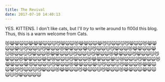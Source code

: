 ```yaml
---
title: The Revival
date: 2017-07-10 14:40:13
---
```


YES. KITTENS. I don't like cats, but I'll _try_ to write around to fl00d this blog. Thus, this is a warm welcome from Cats.

😻😹😸🙀🙀😹😹😸🙀🙀😽😼😸🙀🙀😻😹😸🙀🙀😹😼😽🙀🙀😽😼😸🙀🙀😻😹😸🙀🙀😹😽😼🙀🙀😽😼😸🙀🙀😻😹😸🙀🙀😹😽😼🙀🙀😽😼😸🙀🙀😻😹😸🙀🙀😹😽😿🙀🙀😽😼😸🙀🙀😻😹😸🙀🙀😽😼🙀🙀😽😼😸🙀🙀😻😹😸🙀🙀😼😸🙀🙀😽😼😸🙀🙀😻😹😸🙀🙀😹😺😿🙀🙀😽😼😸🙀🙀😻😹😸🙀🙀😹😽😿🙀🙀😽😼😸🙀🙀😻😹😸🙀🙀😹😾😺🙀🙀😽😼😸🙀🙀😻😹😸🙀🙀😹😽😼🙀🙀😽😼😸🙀🙀😻😹😸🙀🙀😹😼😼🙀🙀😽😼😸🙀🙀😻😹😸🙀🙀😼😹🙀🙀😽😼😸🙀🙀😻😹😸🙀🙀😹😺🙀🙀😽😼😸🙀🙀🙀🙀